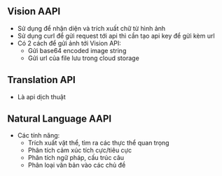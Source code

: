 

## Vision AAPI

- Sử dụng để nhận diện và trích xuất chữ từ hình ảnh
- Sử dụng curl để gửi request tới api thì cần tạo api key để gửi kèm url
- Có 2 cách để gửi ảnh tới Vision API:
	- Gửi base64 encoded image string
	- Gửi url của file lưu trong cloud storage


## Translation API

- Là api dịch thuật

## Natural Language AAPI

- Các tính năng:
	- Trích xuất vật thể, tìm ra các thực thể quan trọng
	- Phân tích cảm xúc tích cực/tiêu cực
	- Phân tích ngữ pháp, cấu trúc câu
	- Phân loại văn bản vào các chủ đề
	
